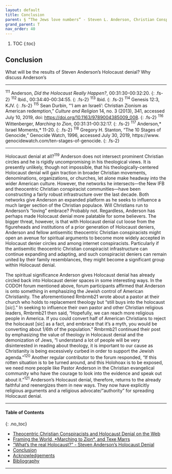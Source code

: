 ```yaml
---
layout: default
title: Conclusion
parent: § “The Jews love numbers” - Steven L. Anderson, Christian Conspiracists, and the Spiritual Dimensions of Holocaust Denial 
grand_parent: T 
nav_order: 40 
---
```

<style>
.dont-break-out {
  /* These are technically the same, but use both */
  overflow-wrap: break-word;
  word-wrap: break-word;

     -ms-word-break: break-all;
  /* This is the dangerous one in WebKit, as it breaks things wherever */
  word-break: break-all;
  /* Instead use this non-standard one: */
  word-break: break-word;
}

.youtube-container {
    position: relative;
    width: 100%;
    height: 0;
    padding-bottom: 56.25%;
}
.youtube-video {
    position: absolute;
    top: 0;
    left: 0;
    width: 100%;
    height: 100%;
}

</style>

<div class="dont-break-out" markdown="1">

1. TOC
{:toc}

## Conclusion
What will be the results of Steven Anderson’s Holocaust denial? Why discuss Anderson’s

***
<sup>111</sup> Anderson, *Did the Holocaust Really Happen?*, 00:31:30-00:32:20. 
{: .fs-2}
<sup>112</sup> Ibid., 00:34:40-00:34:55. 
{: .fs-2}
<sup>113</sup> Ibid. 
{: .fs-2}
<sup>114</sup> Genesis 12:3, KJV. 
{: .fs-2}
<sup>115</sup> Sean Durbin, “‘I am an Israeli’: Christian Zionism as American redemption,” *Culture and Religion* 14, no. 3 (2013), 341, accessed July 10, 2019, doi: https://doi.org/10.1163/9789004385009_008. 
{: .fs-2}
<sup>116</sup> Wittenberger, *Marching to Zion*, 00:31:31-00:32:17.
{: .fs-2}
<sup>117</sup> Anderson,* Israel Moments,* 11-20. 
{: .fs-2}
<sup>118</sup> Gregory H. Stanton, “The 10 Stages of Genocide,” Genocide Watch, 1996, accessed July 30, 2019, https://www. genocidewatch.com/ten-stages-of-genocide.
{: .fs-2}
***

Holocaust denial at all?<sup>119</sup> Anderson does not intersect prominent Christian circles and he is rigidly uncompromising in his theological views. It is presently unlikely, though not impossible, that his theologically-centered Holocaust denial will gain traction in broader Christian movements, denominations, organizations, or churches, let alone make headway into the wider American culture. However, the networks he intersects—the New IFB and theocentric Christian conspiracist communities—have been constructing a fairly robust infrastructure over the last decade. Both networks give Anderson an expanded platform as he seeks to influence a much larger section of the Christian populace. Will Christians run to Anderson’s “loving” embrace? Probably not. Regardless, Anderson has perhaps made Holocaust denial more palatable for some believers. The bigger threat, however, is that with Holocaust denial cut loose from the figureheads and institutions of a prior generation of Holocaust deniers, Anderson and fellow antisemitic theocentric Christian conspiracists might open an avenue for spiritual arguments to become more widely accepted in Holocaust denier circles and among internet conspiracists. Particularly if the antisemitic theocentric Christian conspiracist infrastructure can continue expanding and adapting, and such conspiracist deniers can remain united by their family resemblances, they might become a significant group within Holocaust denial.

The spiritual significance Anderson gives Holocaust denial has already circled back into Holocaust denier spaces in some interesting ways. In the CODOH forum mentioned above, forum participants affirmed that Anderson is onto something in emphasizing the Jewish control of American Christianity. The aforementioned Rmbrmb21 wrote about a pastor at their church who holds to replacement theology but “still buys into the holocaust [*sic*].” In seeking to influence their own pastor and other Christian religious leaders, Rmbrmb21 then said, “Hopefully, we can reach more religious people in America. If you could convert half of American Christians to reject the holocaust [sic] as a fact, and embrace that it’s a myth, you would be converting about 1/6th of the population.” Rmbrmb21 continued their post by emphasizing the value of theology in Holocaust denial and the demonization of Jews, “I understand a lot of people will be very disinterested in reading about theology, it is important to our cause as Christianity is being excessively curbed in order to support the Jewish agenda.”<sup>120</sup> Another regular contributor to the forum responded, “If this rotten situation is to be turned around, and this Holohoax is to be exposed, we need more people like Pastor Anderson in the Christian evangelical community who have the courage to look into the evidence and speak out about it.”<sup>121</sup> Anderson’s Holocaust denial, therefore, returns to the already faithful and reenergizes them in new ways. They now have explicitly religious arguments and a religious advocate/“authority” for spreading Holocaust denial.

***

#### Table of Contents
{: .no_toc}

<ul><li> <a href="/docs/T/Spiritual-Dimensions-of-Holocaust-Denial-1/">Theocentric Christian Conspiracists and Holocaust Denial on the Web</a></li><li> <a href="/docs/T/Spiritual-Dimensions-of-Holocaust-Denial-2/">Framing the World, *Marching to Zion*, and Texe Marrs</a></li><li> <a href="/docs/T/Spiritual-Dimensions-of-Holocaust-Denial-3/">“What’s the real Holocaust?” - Steven Anderson’s Holocaust Denial</a></li><li> <a href="/docs/T/Spiritual-Dimensions-of-Holocaust-Denial-4/">Conclusion</a></li><li> <a href="/docs/T/Spiritual-Dimensions-of-Holocaust-Denial-5/">Acknowledgements</a></li><li> <a href="/docs/T/Spiritual-Dimensions-of-Holocaust-Denial-6/">Bibliography</a></li></ul>

***

</div>
